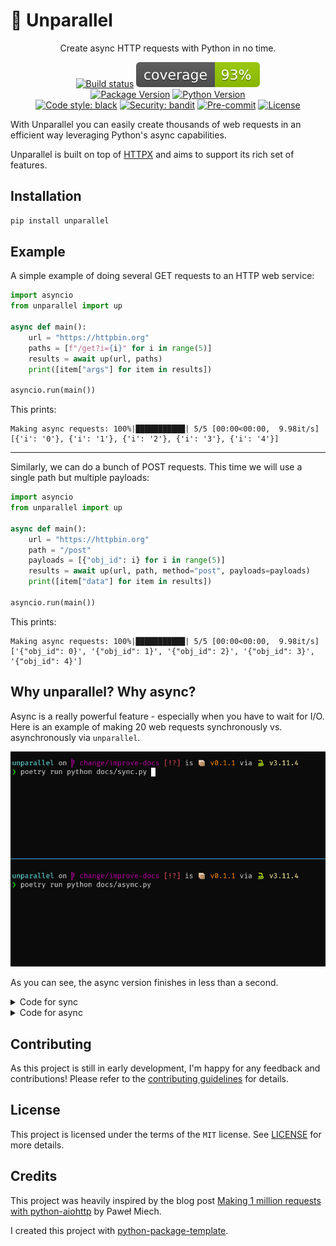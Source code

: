 # 🔀 Unparallel

<!-- --8<-- [start:index] -->

<div align="center" markdown="1">

Create async HTTP requests with Python in no time.

[![Build status](https://github.com/RafaelWO/unparallel/actions/workflows/test.yml/badge.svg?branch=main&event=push)](https://github.com/RafaelWO/unparallel/actions?query=workflow%3Atest)
![Coverage Report](https://raw.githubusercontent.com/RafaelWO/unparallel/main/assets/images/coverage.svg)
<br>
[![Package Version](https://img.shields.io/pypi/v/unparallel.svg)](https://pypi.org/project/unparallel/)
[![Python Version](https://img.shields.io/pypi/pyversions/unparallel.svg)](https://pypi.org/project/unparallel/)
<br>
[![Code style: black](https://img.shields.io/badge/code%20style-black-000000.svg)](https://github.com/psf/black)
[![Security: bandit](https://img.shields.io/badge/security-bandit-green.svg)](https://github.com/PyCQA/bandit)
[![Pre-commit](https://img.shields.io/badge/pre--commit-enabled-brightgreen?logo=pre-commit&logoColor=white)](https://github.com/RafaelWO/unparallel/blob/main/.pre-commit-config.yaml)
[![License](https://img.shields.io/github/license/RafaelWO/unparallel)](https://github.com/RafaelWO/unparallel/blob/main/LICENSE)

</div>

With Unparallel you can easily create thousands of web requests in an efficient way leveraging Python's async capabilities.

Unparallel is built on top of [HTTPX](https://github.com/encode/httpx/) and aims to support its rich set of features.

## Installation

```bash
pip install unparallel
```

## Example
A simple example of doing several GET requests to an HTTP web service:

```python
import asyncio
from unparallel import up

async def main():
    url = "https://httpbin.org"
    paths = [f"/get?i={i}" for i in range(5)]
    results = await up(url, paths)
    print([item["args"] for item in results])

asyncio.run(main())
```

This prints:
```
Making async requests: 100%|███████████| 5/5 [00:00<00:00,  9.98it/s]
[{'i': '0'}, {'i': '1'}, {'i': '2'}, {'i': '3'}, {'i': '4'}]
```

---

Similarly, we can do a bunch of POST requests. This time we will use a single path but multiple payloads:

```python
import asyncio
from unparallel import up

async def main():
    url = "https://httpbin.org"
    path = "/post"
    payloads = [{"obj_id": i} for i in range(5)]
    results = await up(url, path, method="post", payloads=payloads)
    print([item["data"] for item in results])

asyncio.run(main())
```

This prints:
```
Making async requests: 100%|███████████| 5/5 [00:00<00:00,  9.98it/s]
['{"obj_id": 0}', '{"obj_id": 1}', '{"obj_id": 2}', '{"obj_id": 3}', '{"obj_id": 4}']
```

## Why unparallel? Why async?
Async is a really powerful feature - especially when you have to wait for I/O.
Here is an example of making 20 web requests synchronously vs. asynchronously via `unparallel`.

![Sync-vs-Async][sync-async-gif]

As you can see, the async version finishes in less than a second.

<details><summary>Code for sync</summary>

```python
import httpx
from tqdm import tqdm


def main():
    url = "https://httpbin.org"
    paths = [f"/get?i={i}" for i in range(20)]
    results = [
        httpx.get(f"{url}{path}") for path in tqdm(paths, desc="Making sync requests")
    ]
    assert len(results) == 20


if __name__ == "__main__":
    main()
```

</details>

<details><summary>Code for async</summary>

```python
import asyncio

from unparallel import up


async def main():
    url = "https://httpbin.org"
    paths = [f"/get?i={i}" for i in range(20)]

    results = await up(url, paths)

    assert len(results) == 20


if __name__ == "__main__":
    asyncio.run(main())
```

</details>

## Contributing
As this project is still in early development, I'm happy for any feedback and contributions! 
Please refer to the [contributing guidelines][contrib] for details.

## License

This project is licensed under the terms of the `MIT` license. See [LICENSE](https://github.com/RafaelWO/unparallel/blob/main/LICENSE) for more details.

## Credits 
This project was heavily inspired by the blog post [Making 1 million requests with python-aiohttp](https://pawelmhm.github.io/asyncio/python/aiohttp/2016/04/22/asyncio-aiohttp.html) by Paweł Miech.

I created this project with [python-package-template](https://github.com/TezRomacH/python-package-template).

<!-- --8<-- [end:index] -->

[sync-async-gif]: ./docs/assets/sync-vs-async.gif
[contrib]: ./CONTRIBUTING.md
